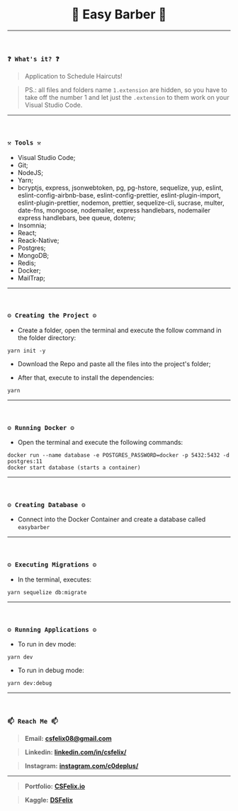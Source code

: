 <h1 align="center">🌟 Easy Barber 🌟</h1>

----
<br>

### `❓ What's it? ❓`

> Application to Schedule Haircuts!

> PS.: all files and folders name `1.extension` are hidden, so you have to take off the number 1 and let just the `.extension` to them work on your Visual Studio Code.

----
<br>

### `⚒️ Tools ⚒️`

* Visual Studio Code;
* Git;
* NodeJS;
* Yarn;
* bcryptjs, express, jsonwebtoken, pg, pg-hstore, sequelize, yup, eslint, eslint-config-airbnb-base, eslint-config-prettier, eslint-plugin-import, eslint-plugin-prettier, nodemon, prettier, sequelize-cli, sucrase, multer, date-fns, mongoose, nodemailer, express handlebars, nodemailer express handlebars, bee queue, dotenv;
* Insomnia;
* React;
* Reack-Native;
* Postgres;
* MongoDB;
* Redis;
* Docker;
* MailTrap;

----
<br>

### `⚙️ Creating the Project ⚙️`

- Create a folder, open the terminal and execute the follow command in the folder directory:

```
yarn init -y
```

- Download the Repo and paste all the files into the project's folder;

- After that, execute to install the dependencies:

```
yarn
```
----
<br>

### `⚙️ Running Docker ⚙️`

- Open the terminal and execute the following commands:

```
docker run --name database -e POSTGRES_PASSWORD=docker -p 5432:5432 -d postgres:11
docker start database (starts a container)
```
----
<br>

### `⚙️ Creating Database ⚙️`

- Connect into the Docker Container and create a database called `easybarber`

----
<br>

### `⚙️ Executing Migrations ⚙️`

- In the terminal, executes:

```
yarn sequelize db:migrate
```
----
<br>

### `⚙️ Running Applications ⚙️`

- To run in dev mode:

```
yarn dev
```

- To run in debug mode:

```
yarn dev:debug
```
----
<br>

### `📫 Reach Me 📫`

> **Email:** **[csfelix08@gmail.com](mailto:csfelix08@gmail.com?)**

> **Linkedin:** **[linkedin.com/in/csfelix/](https://www.linkedin.com/in/csfelix/)**

> **Instagram:** **[instagram.com/c0deplus/](https://www.instagram.com/c0deplus/)**

----

> **Portfolio:** **[CSFelix.io](https://csfelix.github.io/)**

> **Kaggle:** **[DSFelix](https://www.kaggle.com/dsfelix)**
